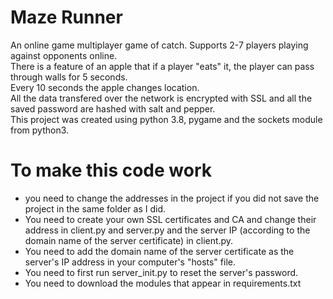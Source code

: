 # Maze Runner

An online game multiplayer game of catch. Supports 2-7 players playing against opponents online.</br>
There is a feature of an apple that if a player "eats" it, the player can pass through walls for 5 seconds. </br>
Every 10 seconds the apple changes location. </br>
All the data transfered over the network is encrypted with SSL and all the saved password are hashed with salt and pepper. </br>
This project was created using python 3.8, pygame and the sockets module from python3.

# To make this code work

- you need to change the addresses in the project if you did not save the project in the same folder as I did.
- You need to create your own SSL certificates and CA and change their address in client.py and server.py and the server IP (according to the domain name of the server certificate) in client.py.
- You need to add the domain name of the server certificate as the server's IP address in your computer's "hosts" file.
- You need to first run server_init.py to reset the server's password.
- You need to download the modules that appear in requirements.txt
